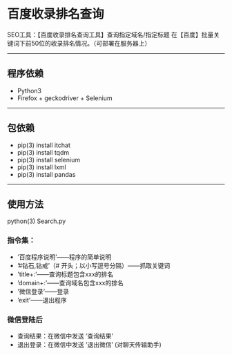 # 百度收录排名查询
SEO工具：【百度收录排名查询工具】查询指定域名/指定标题 在【百度】批量关键词下前50位的收录排名情况。（可部署在服务器上）

--- 

## 程序依赖
- Python3
- Firefox + geckodriver + Selenium

---

## 包依赖
- pip(3) install itchat
- pip(3) install tqdm
- pip(3) install selenium
- pip(3) install lxml
- pip(3) install pandas

---

## 使用方法
python(3) Search.py
### 指令集：
- ’百度程序说明’——程序的简单说明
- ’#钻石,钻戒’（# 开头；以小写逗号分隔）——抓取关键词
- ’title+:’——查询标题包含xxx的排名
- ’domain+:’——查询域名包含xxx的排名
- ’微信登录’——登录
- ’exit’——退出程序

### 微信登陆后
- 查询结果：在微信中发送 ’查询结果’
- 退出登录：在微信中发送 ’退出微信’ (对聊天传输助手)
